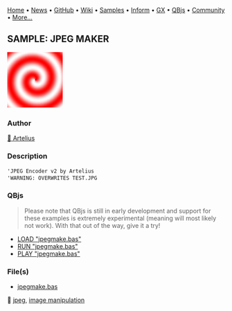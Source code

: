 [Home](https://qb64.com) • [News](../../news.md) • [GitHub](https://github.com/QB64Official/qb64) • [Wiki](https://github.com/QB64Official/qb64/wiki) • [Samples](../../samples.md) • [Inform](../../inform.md) • [GX](../../gx.md) • [QBjs](../../qbjs.md) • [Community](../../community.md) • [More...](../../more.md)

## SAMPLE: JPEG MAKER

![screenshot.png](img/screenshot.png)

### Author

[🐝 Artelius](../artelius.md) 

### Description

```text
'JPEG Encoder v2 by Artelius 
'WARNING: OVERWRITES TEST.JPG
```

### QBjs

> Please note that QBjs is still in early development and support for these examples is extremely experimental (meaning will most likely not work). With that out of the way, give it a try!

* [LOAD "jpegmake.bas"](https://v6p9d9t4.ssl.hwcdn.net/html/5963335/index.html?src=https://qb64.com/samples/jpeg-maker/src/jpegmake.bas)
* [RUN "jpegmake.bas"](https://v6p9d9t4.ssl.hwcdn.net/html/5963335/index.html?mode=auto&src=https://qb64.com/samples/jpeg-maker/src/jpegmake.bas)
* [PLAY "jpegmake.bas"](https://v6p9d9t4.ssl.hwcdn.net/html/5963335/index.html?mode=play&src=https://qb64.com/samples/jpeg-maker/src/jpegmake.bas)

### File(s)

* [jpegmake.bas](src/jpegmake.bas)

🔗 [jpeg](../jpeg.md), [image manipulation](../image-manipulation.md)
